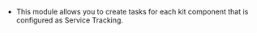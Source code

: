 - This module allows you to create tasks for each kit component that is
  configured as Service Tracking.

